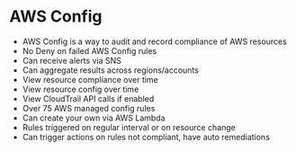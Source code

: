 # AWS Config

* AWS Config is a way to audit and record compliance of AWS resources
* No Deny on failed AWS Config rules
* Can receive alerts via SNS
* Can aggregate results across regions/accounts
* View resource compliance over time
* View resource config over time
* View CloudTrail API calls if enabled
* Over 75 AWS managed config rules
* Can create your own via AWS Lambda
* Rules triggered on regular interval or on resource change
* Can trigger actions on rules not compliant, have auto remediations
